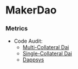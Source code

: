 # MakerDao

### Metrics

* Code Audit:
  * [Multi-Collateral Dai](https://github.com/makerdao/awesome-makerdao#multi-collateral-dai)
  * [Single-Collateral Dai](https://github.com/makerdao/awesome-makerdao#single-collateral-dai)
  * [Dappsys](https://github.com/makerdao/awesome-makerdao#dappsys)

